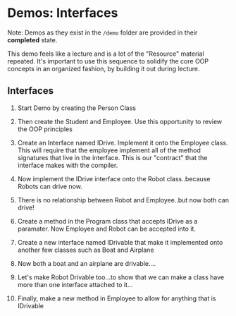 # Demos: Interfaces

Note: Demos as they exist in the `/demo` folder are provided in their **completed** state.

This demo feels like a lecture and is a lot of the "Resource" material repeated. It's important to use this sequence to solidify the core OOP concepts in an organized fashion, by building it out during lecture.

## Interfaces


1. Start Demo by creating the Person Class
2. Then create the Student and Employee. Use this opportunity to review the OOP principles

3. Create an Interface named IDrive. Implement it onto the Employee class. This will require that the employee implement all of the method signatures that live in the interface. This is our "contract" that the interface makes with the compiler.

4. Now implement the IDrive interface onto the Robot class..because Robots can drive now.

5. There is no relationship between Robot and Employee..but now both can drive!

6. Create a method in the Program class that accepts IDrive as a paramater. Now Employee and Robot can be accepted into it.

7. Create a new interface named IDrivable that make it implemented onto another few classes such as Boat and Airplane

8. Now both a boat and an airplane are drivable....

9. Let's make Robot Drivable too...to show that we can make a class have more than one interface attached to it...

10. Finally, make a new method in Employee to allow for anything that is IDrivable

